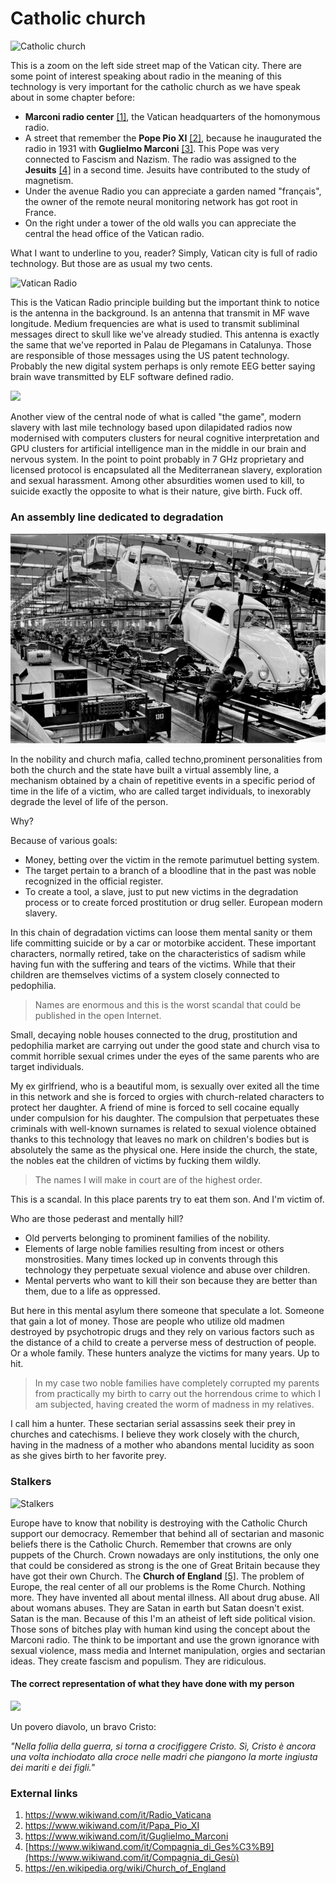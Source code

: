 # Catholic church

![Catholic church](http://telecomlobby.com/Images/vatican.jpg)

This is a zoom on the left side street map of the Vatican city. There are some point of interest speaking about radio in the meaning of this technology is very important for the catholic church as we have speak about in some chapter before:

- **Marconi radio center** [[1]](https://www.wikiwand.com/it/Radio_Vaticana), the Vatican headquarters of the homonymous radio.
- A street that remember the **Pope Pio XI** [[2]](https://www.wikiwand.com/it/Papa_Pio_XI), because he inaugurated the radio in 1931 with **Guglielmo Marconi** [[3]](https://www.wikiwand.com/it/Guglielmo_Marconi). This Pope was very connected to Fascism and Nazism. The radio was assigned to the **Jesuits** [[4]](https://www.wikiwand.com/it/Compagnia_di_Ges%C3%B9) in a second time. Jesuits have contributed to the study of magnetism.
- Under the avenue Radio you can appreciate a garden named "français", the owner of the remote neural monitoring network has got root in France.
- On the right under a tower of the old walls you can appreciate the central the head office of the Vatican radio.

What I want to underline to you, reader? Simply, Vatican city is full of radio technology. But those are as usual my two cents.

![Vatican Radio](http://telecomlobby.com/Images/Vatican-radio.jpg)

This is the Vatican Radio principle building but the important think to notice is the antenna in the background. Is an antenna that transmit in MF wave longitude. Medium frequencies are what is used to transmit subliminal messages direct to skull like we've already studied. This antenna is exactly the same that we've reported in Palau de Plegamans in Catalunya. Those are responsible of those messages using the US patent technology. Probably the new digital system perhaps is only remote EEG better saying brain wave transmitted by ELF software defined radio. 

![](http://telecomlobby.com/Images/vatincan_pop_thegame_modern_slavery.webp)

Another view of the central node of what is called "the game", modern slavery with last mile technology based upon dilapidated radios now modernised with computers clusters for neural cognitive interpretation and GPU clusters for artificial intelligence man in the middle in our brain and nervous system. In the point to point probably in 7 GHz proprietary and licensed protocol is encapsulated all the Mediterranean slavery, exploration and sexual harassment. Among other absurdities women used to kill, to suicide exactly the opposite to what is their nature, give birth. Fuck off.

### An assembly line dedicated to degradation

![Degradation](../../Images/11294340-3x2-940x627.jpg)

In the nobility and church mafia, called techno,prominent personalities from both the church and the state have built a virtual assembly line, a mechanism obtained by a chain of repetitive events in a specific period of time in the life of a victim, who are called target individuals, to inexorably degrade the level of life of the person.

Why?

Because of various goals:

-  Money, betting over the victim in the remote parimutuel betting system.
- The target pertain to a branch of a bloodline that in the past was noble recognized in the official register.
- To create a tool, a slave, just to put new victims in the degradation process or to create forced prostitution or drug seller. European modern slavery.

In this chain of degradation victims can loose them mental sanity or them life committing suicide or by a car or motorbike accident. These important characters, normally retired, take on the characteristics of sadism while having fun with the suffering and tears of the victims. While that their children are themselves victims of a system closely connected to pedophilia. 

> Names are enormous and this is the worst scandal that could be published in the open Internet. 

Small, decaying noble houses connected to the drug, prostitution and pedophilia market are carrying out under the good state and church visa to commit horrible sexual crimes under the eyes of the same parents who are target individuals.

My ex girlfriend, who is a beautiful mom, is sexually over exited all the time in this network and she is forced to orgies with church-related characters to protect her daughter. A friend of mine is forced to sell cocaine equally under compulsion for his daughter. The compulsion that perpetuates these criminals with well-known surnames is related to sexual violence obtained thanks to this technology that leaves no mark on children's bodies but is absolutely the same as the physical one. Here inside the church, the state, the nobles eat the children of victims by fucking them wildly. 

> The names I will make in court are of the highest order.

This is a scandal. In this place parents try to eat them son. And I'm victim of.

Who are those pederast and mentally hill? 

- Old perverts belonging to prominent families of the nobility.
- Elements of large noble families resulting from incest or others monstrosities. Many times locked up in convents through this technology they perpetuate sexual violence and abuse over children.
- Mental perverts who want to kill their son because they are better than them, due to a life as oppressed.

But here in this mental asylum there someone that speculate a lot. Someone that gain a lot of money. Those are people who utilize old madmen destroyed by psychotropic drugs and they rely on various factors such as the distance of a child to create a perverse mess of destruction of people. Or a whole family. These hunters analyze the victims for many years. Up to hit.

> In my case two noble families have completely corrupted my parents from practically my birth to carry out the horrendous crime to which I am subjected, having created the worm of madness in my relatives.

I call him a hunter. These sectarian serial assassins seek their prey in churches and catechisms. I believe they work closely with the church, having in the madness of a mother who abandons mental lucidity as soon as she gives birth to her favorite prey.

### Stalkers

![Stalkers](http://telecomlobby.com/Images/unnamed.jpg)

Europe have to know that nobility is destroying with the Catholic Church support our democracy. Remember that behind all of sectarian and masonic beliefs there is the Catholic Church. Remember that crowns are only puppets of the Church. Crown nowadays are only institutions, the only one that could be considered as strong is the one of Great Britain because they have got their own Church. The **Church of England** [[5]](https://en.wikipedia.org/wiki/Church_of_England). The problem of Europe, the real center of all our problems is the Rome Church. Nothing more. They have invented all about mental illness. All about drug abuse. All about womans abuses. They are Satan in earth but Satan doesn't exist. Satan is the man. Because of this I'm an atheist of left side political vision. Those sons of bitches play with human kind using the concept about the Marconi radio. The think to be important and use the grown ignorance with sexual violence, mass media and Internet manipulation, orgies and sectarian ideas. They create fascism and populism. They are ridiculous.

#### The correct representation of what they have done with my person

![](https://github.com/redeltaglio/RNMnetwork/raw/master/Images/278183099_10228613224578126_237415473293118025_n.jpg)

Un povero diavolo, un bravo Cristo:

*"Nella follia della guerra, si torna a crocifiggere Cristo. Sì, Cristo è ancora una volta inchiodato alla croce nelle madri che piangono la morte ingiusta dei mariti e dei figli."*

### External links

1. https://www.wikiwand.com/it/Radio_Vaticana
2. https://www.wikiwand.com/it/Papa_Pio_XI
3. https://www.wikiwand.com/it/Guglielmo_Marconi
4. [https://www.wikiwand.com/it/Compagnia_di_Ges%C3%B9](https://www.wikiwand.com/it/Compagnia_di_Gesù)
5. https://en.wikipedia.org/wiki/Church_of_England